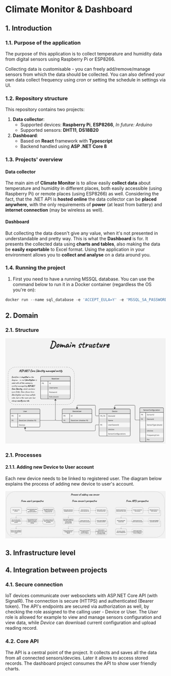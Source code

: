 # Climate Monitor & Dashboard

## 1. Introduction

### 1.1. Purpose of the application

The purpose of this application is to collect temperature and humidity data from digital sensors using Raspberry Pi or ESP8266.

Collecting data is customisable - you can freely add/remove/manage sensors from which the data should be collected. You can also defined your own data collect frequency using *cron* or setting the schedule in settings via UI.

### 1.2. Repository structure

This repository contains two projects:

1. **Data collector**:
    * Supported devices: **Raspberry Pi**, **ESP8266**, *In future: Arduino*
    * Supported sensors: **DHT11**, **DS18B20**
2. **Dashboard**:
    * Based on **React** framework with **Typescript**
    * Backend handled using **ASP .NET Core 8**

### 1.3. Projects' overview

#### Data collector

The main aim of **Climate Monitor** is to allow easily **collect data** about temperature and humidity in different places, both easily accessible (using Raspberry Pi) or remote places (using ESP8266) as well. Considering the fact, that the .NET API is **hosted online** the data collector can be **placed anywhere**, with the only requirements of **power** (at least from battery) and **internet connection** (may be wireless as well).

#### Dashboard

But collecting the data doesn't give any value, when it's not presented in understandable and pretty way. This is what the **Dashboard** is for. It presents the collected data using **charts and tables**, also making the data be **easily exportable** to Excel format.
Using the application in your environment allows you to **collect and analyse** on a data around you.

### 1.4. Running the project

1. First you need to have a running MSSQL database. You can use the command below to run it in a Docker container (regardless the OS you're on):

```powershell
docker run --name sql_database -e 'ACCEPT_EULA=Y' -e 'MSSQL_SA_PASSWORD=yourStrong(!)Password' -p 1434:1433 -d mcr.microsoft.com/mssql/server:2022-latest
```

## 2. Domain

### 2.1. Structure

![Domain structure](./docs/Domain.jpg)

### 2.1. Processes

#### 2.1.1. Adding new Device to User account

Each new device needs to be linked to registered user. The diagram below explains the process of adding new device to user's account.

![Process schema of adding new device to user account](./docs/Adding_new_device.jpg)

## 3. Infrastructure level

## 4. Integration between projects

### 4.1. Secure connection

IoT devices communicate over websockets with ASP.NET Core API (with SignalR). The connection is secure (HTTPS) and authenticated (Bearer token). The API's endpoints are secured via authorization as well, by checking the role assigned to the calling user - Device or User. The *User* role is allowed for example to view and manage sensors configuration and view data, while *Device* can download current configuration and upload reading record.

### 4.2. Core API

The API is a central point of the project. It collects and saves all the data from all connected sensors/devcies. Later it allows to access stored records. The dashboard project consumes the API to show user friendly charts.
